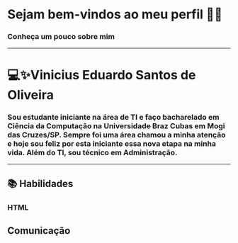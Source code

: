 <span>
  <h1>Sejam bem-vindos ao meu perfil 👋🏻</h1>
  <h3>Conheça um pouco sobre mim</h3>
</span>
<hr>

<h1>💻✨Vinicius Eduardo Santos de Oliveira</h1>
<p>
  <h3>
    Sou estudante iniciante na área de TI e faço bacharelado em Ciência da Computação na Universidade Braz Cubas em Mogi das Cruzes/SP. Sempre foi uma área chamou a minha atenção e hoje sou feliz por esta iniciante essa nova etapa na minha vida. Além do TI, sou técnico em Administração.
  </h3>
</p>
<hr>
<h2>📚 Habilidades</h2>
<h3>HTML</h3>
<h2>Comunicação</h2>
<!---- 🔭 
- 🌱 I’m currently learning ...
- 👯 I’m looking to collaborate on ...
- 🤔 I’m looking for help with ...
- 💬 Ask me about ...
- 📫 How to reach me: ...
- 😄 Pronouns: ...
- ⚡ Fun fact: ...
--->
